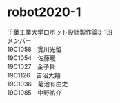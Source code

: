 # robot2020-1
千葉工業大学ロボット設計製作論3-1班  
メンバー  
19C1058　實川光留  
19C1054　佐藤暖  
19C1027　金子舜  
19C1126　吉沼大翔  
19C1036　菊池有由史  
19C1085　中野祐介  
